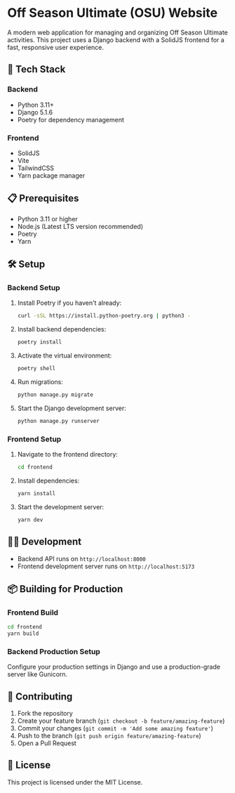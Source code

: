 # Off Season Ultimate (OSU) Website

A modern web application for managing and organizing Off Season Ultimate activities. This project uses a Django backend with a SolidJS frontend for a fast, responsive user experience.

## 🚀 Tech Stack

### Backend

- Python 3.11+
- Django 5.1.6
- Poetry for dependency management

### Frontend

- SolidJS
- Vite
- TailwindCSS
- Yarn package manager

## 📋 Prerequisites

- Python 3.11 or higher
- Node.js (Latest LTS version recommended)
- Poetry
- Yarn

## 🛠️ Setup

### Backend Setup

1. Install Poetry if you haven't already:

   ```bash
   curl -sSL https://install.python-poetry.org | python3 -
   ```

2. Install backend dependencies:

   ```bash
   poetry install
   ```

3. Activate the virtual environment:

   ```bash
   poetry shell
   ```

4. Run migrations:

   ```bash
   python manage.py migrate
   ```

5. Start the Django development server:
   ```bash
   python manage.py runserver
   ```

### Frontend Setup

1. Navigate to the frontend directory:

   ```bash
   cd frontend
   ```

2. Install dependencies:

   ```bash
   yarn install
   ```

3. Start the development server:
   ```bash
   yarn dev
   ```

## 🏃‍♂️ Development

- Backend API runs on `http://localhost:8000`
- Frontend development server runs on `http://localhost:5173`

## 📦 Building for Production

### Frontend Build

```bash
cd frontend
yarn build
```

### Backend Production Setup

Configure your production settings in Django and use a production-grade server like Gunicorn.

## 👥 Contributing

1. Fork the repository
2. Create your feature branch (`git checkout -b feature/amazing-feature`)
3. Commit your changes (`git commit -m 'Add some amazing feature'`)
4. Push to the branch (`git push origin feature/amazing-feature`)
5. Open a Pull Request

## 📄 License

This project is licensed under the MIT License.
